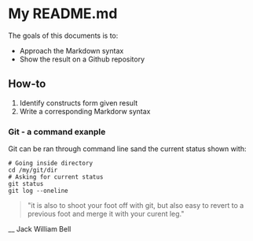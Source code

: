 # My README.md

The goals of this documents is to: 
* Approach the Markdown syntax
* Show the result on a Github repository

## How-to

1. Identify constructs form given result
2. Write a corresponding Markdorw syntax

### Git - a command exanple
Git can be ran through command line sand the current status shown with:


```
# Going inside directory
cd /my/git/dir
# Asking for current status
git status 
git log --oneline

```

>"it is also to shoot your foot off with git, but also easy to revert to a previous foot and merge it with your curent leg."

__ Jack William Bell